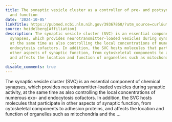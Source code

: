 ```yaml
---
title: The synaptic vesicle cluster as a controller of pre- and postsynaptic structure
  and function
date: '2024-10-05'
linkTitle: https://pubmed.ncbi.nlm.nih.gov/39367860/?utm_source=curl&utm_medium=rss&utm_campaign=pubmed-2&utm_content=1FakS-2QOkCT8HsMOQP1bCRQ4YzyumYOmxmF0moLsQ3dFB1E9V&fc=20220326224207&ff=20241006180930&v=2.18.0.post9+e462414
source: heidelberg[Affiliation]
description: The synaptic vesicle cluster (SVC) is an essential component of chemical
  synapses, which provides neurotransmitter-loaded vesicles during synaptic activity,
  at the same time as also controlling the local concentrations of numerous exo- and
  endocytosis cofactors. In addition, the SVC hosts molecules that participate in
  other aspects of synaptic function, from cytoskeletal components to adhesion proteins,
  and affects the location and function of organelles such as mitochondria and the
  ...
disable_comments: true
---
```

The synaptic vesicle cluster (SVC) is an essential component of chemical synapses, which provides neurotransmitter-loaded vesicles during synaptic activity, at the same time as also controlling the local concentrations of numerous exo- and endocytosis cofactors. In addition, the SVC hosts molecules that participate in other aspects of synaptic function, from cytoskeletal components to adhesion proteins, and affects the location and function of organelles such as mitochondria and the ...